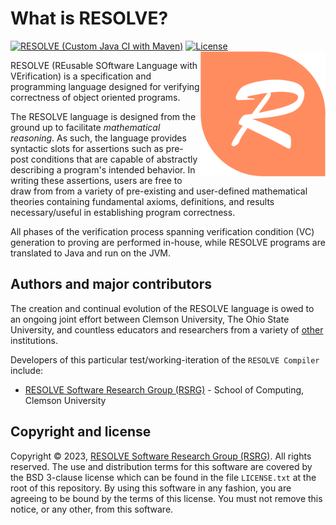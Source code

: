 What is RESOLVE?
==============
[![RESOLVE (Custom Java CI with Maven)](https://github.com/ClemsonRSRG/RESOLVE/actions/workflows/maven.yml/badge.svg)](https://github.com/ClemsonRSRG/RESOLVE/actions/workflows/maven.yml)
[![License](https://img.shields.io/badge/license-BSD-blue.svg)](https://raw.githubusercontent.com/ClemsonRSRG/RESOLVE/master/LICENSE.txt)
<img align="right" src="src/resources/images/resolve_logo.png" width="200"/>

RESOLVE (REusable SOftware Language with VErification) is a specification and programming language designed for verifying correctness of object oriented programs.

The RESOLVE language is designed from the ground up to facilitate *mathematical reasoning*. As such, the language provides syntactic slots for assertions such as pre-post conditions that are capable of abstractly describing a program's intended behavior. In writing these assertions, users are free to draw from from a variety of pre-existing and user-defined mathematical theories containing fundamental axioms, definitions, and results necessary/useful in establishing program correctness.

All phases of the verification process spanning verification condition (VC) generation to proving are performed in-house, while RESOLVE programs are translated to Java and run on the JVM.

## Authors and major contributors

The creation and continual evolution of the RESOLVE language is owed to an ongoing joint effort between Clemson University, The Ohio State University, and countless educators and researchers from a variety of [other](https://www.cs.clemson.edu/resolve/about.html) institutions.

Developers of this particular test/working-iteration of the `RESOLVE Compiler` include:

* [RESOLVE Software Research Group (RSRG)](https://www.cs.clemson.edu/resolve/) - School of Computing, Clemson University

## Copyright and license

Copyright © 2023, [RESOLVE Software Research Group (RSRG)](https://www.cs.clemson.edu/resolve/). All rights reserved. The use and distribution terms for this software are covered by the BSD 3-clause license which can be found in the file `LICENSE.txt` at the root of this repository. By using this software in any fashion, you are agreeing to be bound by the terms of this license. You must not remove this notice, or any other, from this software.

